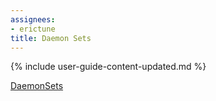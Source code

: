```yaml
---
assignees:
- erictune
title: Daemon Sets
---
```


{% include user-guide-content-updated.md %}

[DaemonSets](/docs/concepts/workloads/controllers/daemonset/)
